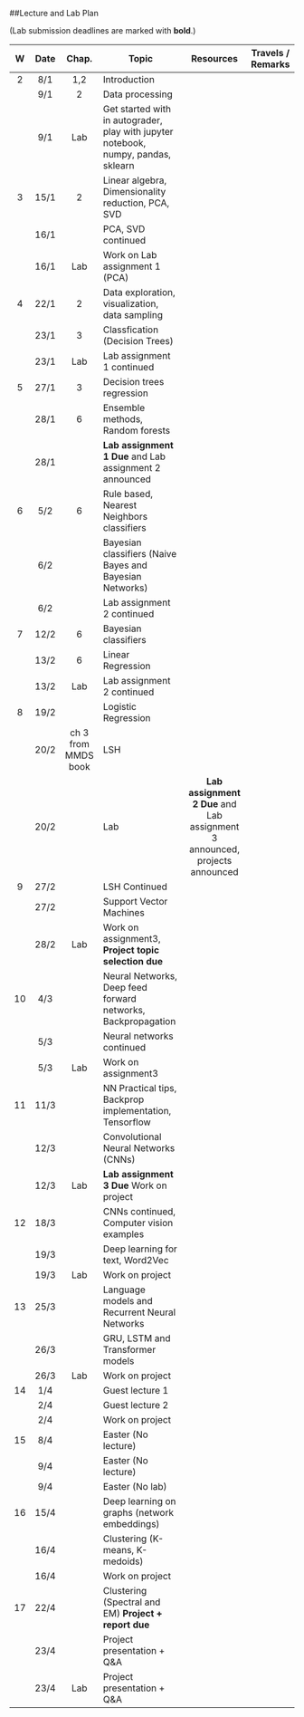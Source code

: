 ##Lecture and Lab Plan

(Lab submission deadlines are marked with **bold**.)

| W    |  Date     | Chap.     | Topic                                            | Resources | Travels / Remarks     |
|:----:|:---------:|:-----:    |--------------------------------------------------|:-------:|:------------:|
|  2   |  8/1      |   1,2     |  Introduction          |         |              |
|      |  9/1      |   2        | Data processing       |       |              |
|      |  9/1      |   Lab       | Get started with in autograder, play with jupyter notebook, numpy, pandas, sklearn       |       |              |
|  3   |  15/1     |   2       | Linear algebra, Dimensionality reduction, PCA, SVD |      |             |
|      |  16/1     |          |  PCA, SVD continued  |         |            |
|      |  16/1     |    Lab      |  Work on Lab assignment 1 (PCA)  |         |            |
|  4   |  22/1     |   2        |  Data exploration, visualization, data sampling                      |       |              |
|      |  23/1     |    3       |     Classfication (Decision Trees)                                   |       |              |
|      |  23/1     |    Lab       |   Lab assignment 1 continued |         |              |
|  5   |  27/1     |    3       |   Decision trees regression                     |       |              |
|      |  28/1     |    6       |  Ensemble methods, Random forests                                  |       |              |
|      |  28/1     |           |  **Lab assignment 1 Due** and Lab assignment 2 announced  |         |              |
|  6   |  5/2    |    6       |   Rule based, Nearest Neighbors classifiers                        |       |              |
|      |  6/2      |           |    Bayesian classifiers  (Naive Bayes and Bayesian Networks)                                  |       |              |
|      |  6/2      |           |  Lab assignment 2 continued |         |              |
|  7   |  12/2      |  6         |   Bayesian classifiers                     |     |              |
|      |  13/2     |   6        |    Linear Regression                                   |       |              |
|      |  13/2     |   Lab       |  Lab assignment 2 continued  |         |              |
|  8   |  19/2     |           |   Logistic Regression                      |       |              |
|     |  20/2     |   ch 3 from MMDS book         |    LSH                                  |       |              |
|      |  20/2     |    |  Lab |  **Lab assignment 2 Due**  and Lab assignment 3 announced, projects announced      |              |
|  9   |  27/2     |           |  LSH Continued                                    |       |              |
|      |  27/2     |           |  Support Vector Machines   |        |              |
|      |  28/2     |   Lab       | Work on assignment3, **Project topic selection due**                         |      |              |
|  10  |  4/3      |           |   Neural Networks, Deep feed forward networks, Backpropagation                                     |       |              |
|      |  5/3      |           |   Neural networks continued  |        |              |
|      |  5/3      |    Lab       |   Work on assignment3                    |      |              |
|  11  |  11/3     |           |     NN Practical tips, Backprop implementation, Tensorflow                                   |       |              |
|      |  12/3     |           |  Convolutional Neural Networks (CNNs)   |         |              |
|      |  12/3     |    Lab       |   **Lab assignment 3 Due**  Work on project                     |       |              |
|  12  |  18/3     |           |    CNNs continued, Computer vision examples                                  |       |              |
|      |  19/3     |         | Deep learning for text, Word2Vec  |        |              |
|      |  19/3     |    Lab       |       Work on project                  |      |              |
|  13  |  25/3     |           |   Language models and Recurrent Neural Networks                                   |       |              |
|      |  26/3     |           | GRU, LSTM and Transformer models |     |              |
|      |  26/3     |     Lab      |  Work on project                      |    |              |
|  14  |  1/4      |           |     Guest lecture 1                               |       |              |
|      |  2/4      |           |   Guest lecture 2 ||              |
|      |  2/4      |           |   Work on project                    |       |              |
|  15  |  8/4      |           |   Easter (No lecture)                                    |       |              |
|      |  9/4     |           |    Easter (No lecture) |        |              |
|      |  9/4     |           |     Easter (No lab)                     |     |              |
|  16  |  15/4     |           |   Deep learning on graphs (network embeddings)                                 |       |              |
|      |  16/4     |           |  Clustering (K-means, K-medoids) |         |              |
|      |  16/4     |           |    Work on project                     |       |              |
|  17  |  22/4     |           |   Clustering (Spectral and EM) **Project + report due**                                   |       |              |
|      |  23/4     |           |  Project presentation + Q&A   |         |              |
|      |  23/4     |   Lab        |    Project presentation + Q&A                     |       |              |
